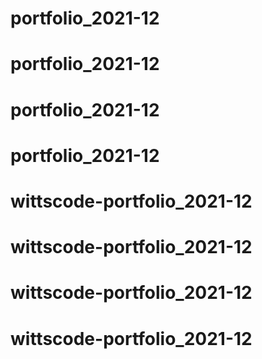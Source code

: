 # portfolio_2021-12
# portfolio_2021-12
# portfolio_2021-12
# portfolio_2021-12
# wittscode-portfolio_2021-12
# wittscode-portfolio_2021-12
# wittscode-portfolio_2021-12
# wittscode-portfolio_2021-12
